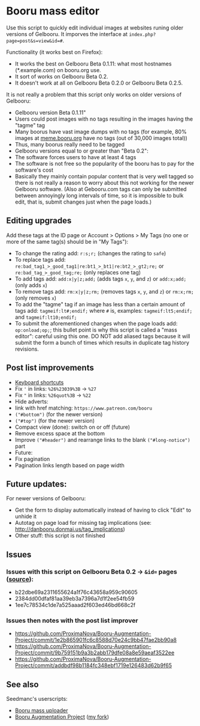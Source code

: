 # Booru mass editor
Use this script to quickly edit individual images at websites runing older versions of Gelbooru. It imporves the interface at `index.php?page=post&s=view&id=#`.

Functionality (it works best on Firefox):
* It works the best on Gelbooru Beta 0.1.11: what most hostnames (*.example.com) on booru.org use.
* It sort of works on Gelbooru Beta 0.2.
* It doesn't work at all on Gelbooru Beta 0.2.0 or Gelbooru Beta 0.2.5.

It is not really a problem that this script only works on older versions of Gelbooru:
* Gelbooru version Beta 0.1.11"
 * Users could post images with no tags resulting in the images having the "tagme" tag
 * Many boorus have vast image dumps with no tags (for example, 80% images at [meme.booru.org](http://meme.booru.org/index.php?page=forum&s=list) have no tags (out of 30,000 images total))
 * Thus, many boorus really need to be tagged
* Gelbooru versions equal to or greater than "Beta 0.2":
 * The software forces users to have at least 4 tags
 * The software is not free so the popularity of the booru has to pay for the software's cost
 * Basically they mainly contain popular content that is very well tagged so there is not really a reason to worry about this not working for the newer Gelbooru software. (Also at Gebooru.com tags can only be submitted between annoyingly long intervals of time, so it is impossible to bulk edit, that is, submit changes just when the page loads.)

## Editing upgrades

Add these tags at the ID page or Account > Options > My Tags (no one or more of the same tag(s) should be in "My Tags"):
* To change the rating add: `r:s;r;` (changes the rating to `safe`)
* To replace tags add: `re:bad_tag1_>_good_tag1|re:bt1_>_bt1|re:bt2_>_gt2;re;` or `re:bad_tag_>_good_tag;re;` (only replaces one tag)
* To add tags add: `add:x|y|z;add;` (adds tags `x`, `y`, and `z`) or `add:x;add;` (only adds `x`)
* To remove tags add: `rm:x|y|z;rm;` (removes tags `x`, `y`, and `z`) or `rm:x;rm;` (only removes `x`)
* To add the "tagme" tag if an image has less than a certain amount of tags add: `tagmeif:lt#;endif;` where `#` is, examples: `tagmeif:lt5;endif;` and `tagmeif:lt10;endif;`
* To submit the aforementioned changes when the page loads add: `op:onload;op;`; this bullet point is why this script is called a "mass editor": careful using this one. DO NOT add aliased tags because it will submit the form a bunch of times which results in duplicate tag history revisions.

## Post list improvements
* [Keyboard shortcuts](http://danbooru.donmai.us/static/keyboard_shortcuts)
* Fix `'` in links: `%26%23039%3B` &rarr; `%27`
* Fix `"` in links: `%26quot%3B` &rarr; `%22`
* Hide adverts:
 * link with href matching: `https://www.patreon.com/booru`
 * `("#bottom")` (for the newer version)
 * `("#top")` (for the newer version)
* Compact view (done): switch on or off (future)
* Remove excess space at the bottom
* Improve `("#header")` and rearrange links to the blank `("#long-notice")` part
* Future:
 * Fix pagination
 * Pagination links length based on page width

## Future updates:
For newer versions of Gelbooru:
* Get the form to display automatically instead of having to click "Edit" to unhide it
* Autotag on page load for missing tag implications (see: http://danbooru.donmai.us/tag_implications)
* Other stuff: this script is not finished

## Issues

### Issues with this script on Gelbooru Beta 0.2 &rarr; `&id=` pages ([source](https://github.com/ProximaNova/Booru-mass-editor/commits/master)):

* b22dbe69a2311655624a1f76c43658a959c90605
* 2384dd00dfaf81aa39eb3a7396a7d1f2ee54fb59
* 1ee7c78534c1de7a525aaad2f603ed46bd668c2f

### Issues then notes with the post list improver
* https://github.com/ProximaNova/Booru-Augmentation-Project/commit/1e2b865901fc6c8588d70e24c9bb47fae2bb90a8
* https://github.com/ProximaNova/Booru-Augmentation-Project/commit/9b759151b9a3b2abb179dfe08a8e59aeaf3522ee
* https://github.com/ProximaNova/Booru-Augmentation-Project/commit/addbdf98b1184fc348ebf1719e126483d62b9f65

## See also
Seedmanc's userscripts:
* [Booru mass uploader](https://github.com/Seedmanc/Booru-mass-uploader)
* [Booru Augmentation Project](https://github.com/Seedmanc/Booru-Augmentation-Project) ([my fork](https://github.com/ProximaNova/Booru-Augmentation-Project))
